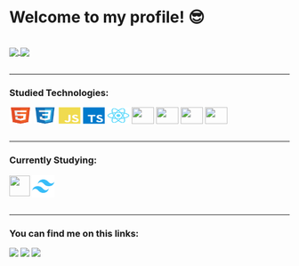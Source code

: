 # Welcome to my profile! 😎
<br>

<div>
  <a href="https://github.com/RicarGit">
    <img height="165em" align="center" src="https://github-readme-stats.vercel.app/api?username=RicarGit&show_icons=true&theme=midnight-purple&hide_border=true" />
    <img height="165em" align="center" src="https://github-readme-stats.vercel.app/api/top-langs/?username=RicarGit&layout=compact&theme=midnight-purple&hide_border=true" />
  </a>
</div>
<br>
<hr>

### Studied Technologies:
<div>
  <img align="center" height="30" width="40" src="https://raw.githubusercontent.com/devicons/devicon/master/icons/html5/html5-original.svg">
  <img align="center" height="30" width="40" src="https://raw.githubusercontent.com/devicons/devicon/master/icons/css3/css3-original.svg">
  <img align="center" height="30" width="40" src="https://raw.githubusercontent.com/devicons/devicon/master/icons/javascript/javascript-plain.svg">
  <img align="center" height="30" width="40" src="https://raw.githubusercontent.com/devicons/devicon/master/icons/typescript/typescript-original.svg">
  <img align="center" height="30" width="40" src="https://raw.githubusercontent.com/devicons/devicon/master/icons/react/react-original.svg">
  <img align="center" height="30" width="40" src="https://react-hook-form.com/images/logo/react-hook-form-logo-only.svg">
  <img align="center" height="30" width="40" src="https://docs.pmnd.rs/zustand.ico">
  <img align="center" height="30" width="40" src="https://zod.dev/logo.svg">
  <img align="center" height="30" width="40" src="https://styled-components.com/atom.png">
</div>
</div>
<br>
<hr>

### Currently Studying:
<div>
  <img align="center" height="37" width="37" src="https://www.rlogical.com/wp-content/uploads/2021/08/Rlogical-Blog-Images-thumbnail-1.png">
  <img align="center" height="40" width="40" src="https://raw.githubusercontent.com/devicons/devicon/master/icons/tailwindcss/tailwindcss-original.svg">
</div>
<br>
<hr>

### You can find me on this links:
<div>
  <a href="https://discord.gg/NbZz8cJqk7" target="_blank"><img src="https://img.shields.io/badge/Discord-7289DA?style=for-the-badge&logo=discord&logoColor=white" target="_blank"></a> 
  <a href = "mailto:ricardoagava@gmail.com"><img src="https://img.shields.io/badge/-Gmail-%23333?style=for-the-badge&logo=gmail&logoColor=white" target="_blank"></a>
  <a href="https://www.linkedin.com/in/ricardo-gava-90632a212" target="_blank"><img src="https://img.shields.io/badge/-LinkedIn-%230077B5?style=for-the-badge&logo=linkedin&logoColor=white" target="_blank"></a>
</div>
